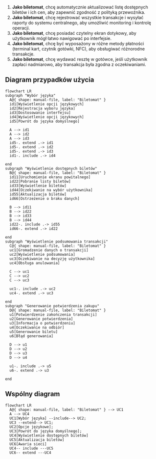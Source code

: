 1. **Jako biletomat**, chcę automatycznie aktualizować listę dostępnych biletów i ich cen, aby zapewnić zgodność z polityką przewoźnika.
1. **Jako biletomat**, chcę rejestrować wszystkie transakcje i wysyłać raporty do systemu centralnego, aby umożliwić monitoring i kontrolę operacji.
1. **Jako biletomat**, chcę posiadać czytelny ekran dotykowy, aby użytkownik mógł 
łatwo nawigować po interfejsie.
2. **Jako biletomat**, chcę być wyposażony w różne metody płatności (terminal kart, czytnik gotówki, NFC), aby obsługiwać różnorodne transakcje.
3. **Jako biletomat**, chcę wydawać resztę w gotówce, jeśli użytkownik zapłaci 
nadmiarowo, aby transakcja była zgodna z oczekiwaniami.

## Diagram przypadków użycia

```mermaid
flowchart LR
subgraph "Wybór języka"
  A@{ shape: manual-file, label: "Biletomat" }
  id1[Wyświetlenie opcji językowych]
  id2[Rejestracja wyboru języka]
  id3[Dostosowanie interfejsu]
  id4[Wyświetlenie opcji językowych]
  id5[Powrót do języka domyślnego]

  A --> id1
  A --> id2
  A --> id3
  id5-. extend .-> id1
  id5-. extend .-> id2
  id5-. extend .-> id3
  id1-. include .-> id4
  
end
subgraph "Wyświetlenie dostępnych biletów"
  B@{ shape: manual-file, label: "Biletomat" }
  id11[Uruchomienie ekranu powitalnego]
  id22[Pobranie listy biletów]
  id33[Wyświetlenie biletów]
  id44[Oczekiwanie na wybór użytkownika]
  id55[Aktualizacja biletów]
  id66[Ostrzeżenie o braku danych]

  B --> id11
  B --> id22
  B --> id33
  B --> id44
  id22-. include .-> id55
  id66-. extend .-> id22

end
subgraph "Wyświetlenie podsumowania transakcji"
  C@{ shape: manual-file, label: "Biletomat" }
  uc1[Gromadzenie danych o transakcji]
  uc2[Wyświetlenie podsumowania]
  uc3[Oczekiwanie na decyzję użytkownika]
  uc4[Obsługa anulowania]

  C --> uc1
  C --> uc2
  C --> uc3

  uc1-. include .-> uc2
  uc4-. extend .-> uc3

end
subgraph "Generowanie potwierdzenia zakupu"
  D@{ shape: manual-file, label: "Biletomat" }
  u1[Potwierdzenie zakończenia transakcji]
  u2[Generowanie potwierdzenia]
  u3[Informacja o potwierdzeniu]
  u4[Oczekiwanie na odbiór]
  u5[Generowanie biletu]
  u6[Błąd generowania]

  D --> u1
  D --> u2
  D --> u3
  D --> u4

  u1-. include .-> u5
  u6-. extend .-> u3

end

```
## Wspólny diagram

```mermaid
flowchart LR
  A@{ shape: manual-file, label: "Biletomat" } --> UC1
  A --> UC4
  UC1[Wybór języka] --include--> UC2;
  UC3 --extend--> UC1;
  UC2[Opcje językowe];
  UC3[Powrót do języka domyślnego];
  UC4[Wyświetlenie dostępnych biletów]
  UC5[Aktualizacja biletów]
  UC6[Awaria sieci]
  UC4-- include ---UC5
  UC6-- extend ---UC4
```
